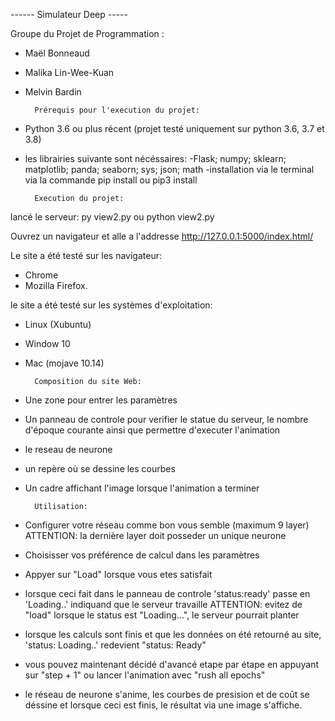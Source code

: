 ------ Simulateur Deep -----


Groupe du Projet de Programmation :
- Maël Bonneaud
- Malika Lin-Wee-Kuan
- Melvin Bardin


		Prérequis pour l'execution du projet:
		
- Python 3.6 ou plus récent (projet testé uniquement sur python 3.6, 3.7 et 3.8)
- les librairies suivante sont nécéssaires:
	-Flask; numpy; sklearn; matplotlib; panda; seaborn; sys; json; math
	-installation via le terminal via la commande pip install <nomLib>  ou  pip3 install <nomLib>

		
	
		Execution du projet:
lancé le serveur:
py view2.py   ou   python view2.py

Ouvrez un navigateur et alle a l'addresse
http://127.0.0.1:5000/index.html/

Le site a été testé sur les navigateur:
- Chrome 
- Mozilla Firefox.

le site a été testé sur les systèmes d'exploitation:
- Linux (Xubuntu)
- Window 10
- Mac (mojave 10.14)




		Composition du site Web:
- Une zone pour entrer les paramètres
- Un panneau de controle pour verifier le statue du serveur, le nombre d'époque courante ainsi que permettre d'executer l'animation
- le reseau de neurone
- un repère où se dessine les courbes
- Un cadre affichant l'image lorsque l'animation a terminer

		
		Utilisation:
- Configurer votre réseau comme bon vous semble (maximum 9 layer)
		ATTENTION: la dernière layer doit posseder un unique neurone
- Choisisser vos préférence de calcul dans les paramètres
- Appyer sur "Load" lorsque vous etes satisfait
- lorsque ceci fait dans le panneau de controle 'status:ready' passe en 'Loading..' indiquand que le serveur travaille
		ATTENTION: evitez de "load" lorsque le status est "Loading...", le serveur pourrait planter
- lorsque les calculs sont finis et que les données on été retourné au site, 'status: Loading..' redevient "status: Ready"
- vous pouvez maintenant décidé d'avancé etape par étape en appuyant sur "step + 1" ou lancer l'animation avec "rush all epochs"

- le réseau de neurone s'anime, les courbes de presision et de coût se déssine et lorsque ceci est finis, le résultat via une image s'affiche.

